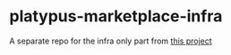 # platypus-marketplace-infra

A separate repo for the infra only part from [this project](https://github.com/Fulkyhariz/platypus)
